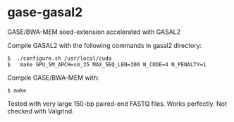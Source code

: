 # gase-gasal2
GASE/BWA-MEM seed-extension accelerated with GASAL2 

Compile GASAL2 with the following commands in gasal2 directory:
```
$  ./configure.sh /usr/local/cuda
$   make GPU_SM_ARCH=sm_35 MAX_SEQ_LEN=300 N_CODE=4 N_PENALTY=1
```
Compile GASE/BWA-MEM with:
```
$ make
```

Tested with very large 150-bp paired-end FASTQ files. Works perfectly. Not checked with Valgrind.

